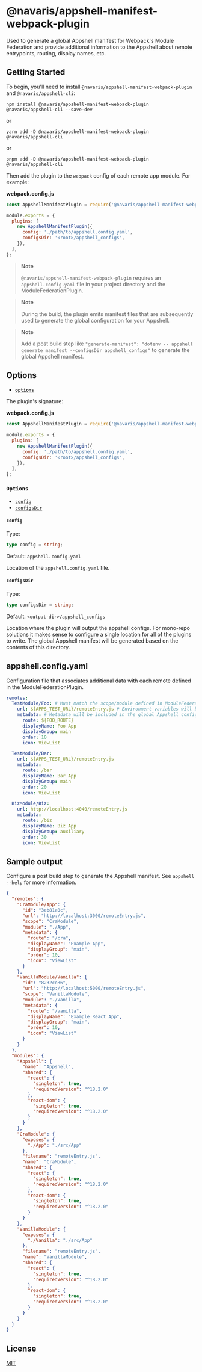 # @navaris/appshell-manifest-webpack-plugin

Used to generate a global Appshell manifest for Webpack's Module Federation and provide additional information to the Appshell about remote entrypoints, routing, display names, etc.

## Getting Started

To begin, you'll need to install `@navaris/appshell-manifest-webpack-plugin` and `@navaris/appshell-cli`:

```console
npm install @navaris/appshell-manifest-webpack-plugin @navaris/appshell-cli --save-dev
```

or

```console
yarn add -D @navaris/appshell-manifest-webpack-plugin @navaris/appshell-cli
```

or

```console
pnpm add -D @navaris/appshell-manifest-webpack-plugin @navaris/appshell-cli
```

Then add the plugin to the `webpack` config of each remote app module. For example:

**webpack.config.js**

```js
const AppshellManifestPlugin = require('@navaris/appshell-manifest-webpack-plugin');

module.exports = {
  plugins: [
    new AppshellManifestPlugin({
      config: './path/to/appshell.config.yaml',
      configsDir: '<root>/appshell_configs',
    }),
  ],
};
```

> **Note**
>
> `@navaris/appshell-manifest-webpack-plugin` requires an `appshell.config.yaml` file in your project directory and the ModuleFederationPlugin.

> **Note**
>
> During the build, the plugin emits manifest files that are subsequently used to generate the global configuration for your Appshell.

> **Note**
>
> Add a post build step like `"generate-manifest": "dotenv -- appshell generate manifest --configsDir appshell_configs"` to generate the global Appshell manifest.

## Options

- **[`options`](#options-1)**

The plugin's signature:

**webpack.config.js**

```js
const AppshellManifestPlugin = require('@navaris/appshell-manifest-webpack-plugin');

module.exports = {
  plugins: [
    new AppshellManifestPlugin({
      config: './path/to/appshell.config.yaml',
      configsDir: '<root>/appshell_configs',
    }),
  ],
};
```

### `Options`

- [`config`](#config)
- [`configsDir`](#configsDir)

#### `config`

Type:

```ts
type config = string;
```

Default: `appshell.config.yaml`

Location of the `appshell.config.yaml` file.

#### `configsDir`

Type:

```ts
type configsDir = string;
```

Default: `<output-dir>/appshell_configs`

Location where the plugin will output the appshell configs. For mono-repo solutions it makes sense to configure a single location for all of the plugins to write. The global Appshell manifest will be generated based on the contents of this directory.

## appshell.config.yaml

Configuration file that associates additional data with each remote defined in the ModuleFederationPlugin.

```yaml
remotes:
  TestModule/Foo: # Must match the scope/module defined in ModuleFederationPlugin
    url: ${APPS_TEST_URL}/remoteEntry.js # Environment variables will be expanded when the global Appshell configuration is generated, typically on start or deployment.
    metadata: # Metadata will be included in the global Appshell configuration
      route: ${FOO_ROUTE}
      displayName: Foo App
      displayGroup: main
      order: 10
      icon: ViewList

  TestModule/Bar:
    url: ${APPS_TEST_URL}/remoteEntry.js
    metadata:
      route: /bar
      displayName: Bar App
      displayGroup: main
      order: 20
      icon: ViewList

  BizModule/Biz:
    url: http://localhost:4040/remoteEntry.js
    metadata:
      route: /biz
      displayName: Biz App
      displayGroup: auxiliary
      order: 30
      icon: ViewList
```

## Sample output

Configure a post build step to generate the Appshell manifest. See `appshell --help` for more information.

```json
{
  "remotes": {
    "CraModule/App": {
      "id": "3eb81a0c",
      "url": "http://localhost:3000/remoteEntry.js",
      "scope": "CraModule",
      "module": "./App",
      "metadata": {
        "route": "/cra",
        "displayName": "Example App",
        "displayGroup": "main",
        "order": 10,
        "icon": "ViewList"
      }
    },
    "VanillaModule/Vanilla": {
      "id": "8232ce86",
      "url": "http://localhost:5000/remoteEntry.js",
      "scope": "VanillaModule",
      "module": "./Vanilla",
      "metadata": {
        "route": "/vanilla",
        "displayName": "Example React App",
        "displayGroup": "main",
        "order": 10,
        "icon": "ViewList"
      }
    }
  },
  "modules": {
    "Appshell": {
      "name": "Appshell",
      "shared": {
        "react": {
          "singleton": true,
          "requiredVersion": "^18.2.0"
        },
        "react-dom": {
          "singleton": true,
          "requiredVersion": "^18.2.0"
        }
      }
    },
    "CraModule": {
      "exposes": {
        "./App": "./src/App"
      },
      "filename": "remoteEntry.js",
      "name": "CraModule",
      "shared": {
        "react": {
          "singleton": true,
          "requiredVersion": "^18.2.0"
        },
        "react-dom": {
          "singleton": true,
          "requiredVersion": "^18.2.0"
        }
      }
    },
    "VanillaModule": {
      "exposes": {
        "./Vanilla": "./src/App"
      },
      "filename": "remoteEntry.js",
      "name": "VanillaModule",
      "shared": {
        "react": {
          "singleton": true,
          "requiredVersion": "^18.2.0"
        },
        "react-dom": {
          "singleton": true,
          "requiredVersion": "^18.2.0"
        }
      }
    }
  }
}
```

## License

[MIT](./LICENSE)
